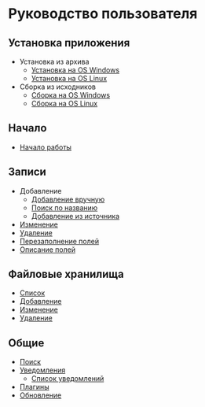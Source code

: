 # Руководство пользователя

## Установка приложения

- Установка из архива
    - [Установка на OS Windows](/ru/user/install/dist/windows.md "Установка из архива на OS Windows")
    - [Установка на OS Linux](/ru/user/install/dist/nix.md "Установка из архива на OS Linux")
- Сборка из исходников
    - [Сборка на OS Windows](/ru/user/install/source/windows.md "Сборка из исходников на OS Windows")
    - [Сборка на OS Linux](/ru/user/install/source/nix.md "Сборка из исходников на OS Linux")

## Начало

- [Начало работы](/ru/user/start.md)

## Записи

- Добавление
    - [Добавление вручную](/ru/user/item/add/manually.md "Добавление записи вручную")
    - [Поиск по названию](/ru/user/item/add/search.md "Поиск источника заполнения записи")
    - [Добавление из источника](/ru/user/item/add/fill.md "Заполнение полей записи из источника")
- [Изменение](/ru/user/item/change.md "Изменение записи")
- [Удаление](/ru/user/item/delete.md "Удаление записи")
- [Перезаполнение полей](/ru/user/item/refill.md "Перезаполнение полей записи")
- [Описание полей](/ru/user/item/fields.md "Описание полей записи")

## Файловые хранилища

- [Список](/ru/user/storage/list.md "Список файловых хранилищ")
- [Добавление](/ru/user/storage/add.md "Добавление хранилища")
- [Изменение](/ru/user/storage/change.md "Изменение хранилища")
- [Удаление](/ru/user/storage/delete.md "Удаление файлового хранилища")

## Общие

- [Поиск](/ru/user/general/search.md "Поиск в базе данных")
- [Уведомления](/ru/user/general/notice.md)
    - [Список уведомлений](/ru/user/general/notice_list.md)
- [Плагины](/ru/user/general/plugins.md "Плагины и виджеты")
- [Обновление](/ru/user/general/update.md "Обновление приложения")